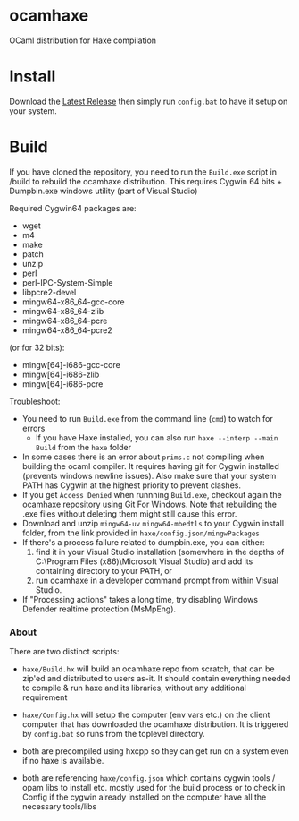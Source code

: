 # ocamhaxe

OCaml distribution for Haxe compilation

# Install

Download the [Latest Release](https://github.com/haxeFoundation/ocamhaxe/releases/latest) then simply run `config.bat` to have it setup on your system.

# Build

If you have cloned the repository, you need to run the `Build.exe` script in /build to rebuild the ocamhaxe distribution. This requires Cygwin 64 bits + Dumpbin.exe windows utility (part of Visual Studio)

Required Cygwin64 packages are:
  - wget
  - m4
  - make
  - patch
  - unzip
  - perl
  - perl-IPC-System-Simple
  - libpcre2-devel
  - mingw64-x86_64-gcc-core
  - mingw64-x86_64-zlib
  - mingw64-x86_64-pcre
  - mingw64-x86_64-pcre2

(or for 32 bits):
  - mingw[64]-i686-gcc-core
  - mingw[64]-i686-zlib
  - mingw[64]-i686-pcre

Troubleshoot:

- You need to run `Build.exe` from the command line (`cmd`) to watch for errors
  - If you have Haxe installed, you can also run `haxe --interp --main Build` from the `haxe` folder
- In some cases there is an error about `prims.c` not compiling when building the ocaml compiler. It requires having git for Cygwin installed (prevents windows newline issues). Also make sure that your system PATH has Cygwin at the highest priority to prevent clashes.
- If you get `Access Denied` when runnning `Build.exe`, checkout again the ocamhaxe repository using Git For Windows. Note that rebuilding the .exe files without deleting them might still cause this error.
- Download and unzip `mingw64-uv` `mingw64-mbedtls` to your Cygwin install folder, from the link provided in `haxe/config.json/mingwPackages`
- If there's a process failure related to dumpbin.exe, you can either:
	1. find it in your Visual Studio installation (somewhere in the depths of C:\Program Files (x86)\Microsoft Visual Studio) and add its containing directory to your PATH, or
	2. run ocamhaxe in a developer command prompt from within Visual Studio.
- If "Processing actions" takes a long time, try disabling Windows Defender realtime protection (MsMpEng).

### About

There are two distinct scripts:

- `haxe/Build.hx` will build an ocamhaxe repo from scratch, that can be zip'ed and distributed to users as-it. It should contain everything needed to compile & run haxe and its libraries, without any additional requirement

- `haxe/Config.hx` will setup the computer (env vars etc.) on the client computer that has downloaded the ocamhaxe distribution. It is triggered by `config.bat` so runs from the toplevel directory.

- both are precompiled using hxcpp so they can get run on a system even if no haxe is available.

- both are referencing `haxe/config.json` which contains cygwin tools / opam libs to install etc. mostly used for the build process or to check in Config if the cygwin already installed on the computer have all the necessary tools/libs
